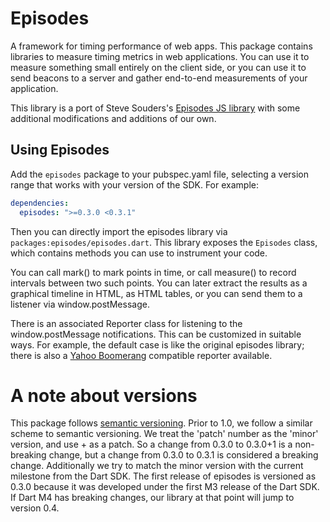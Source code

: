 Episodes
========

A framework for timing performance of web apps. This package contains libraries
to measure timing metrics in web applications. You can use it to measure
something small entirely on the client side, or you can use it to send beacons
to a server and gather end-to-end measurements of your application.

This library is a port of Steve Souders's [Episodes JS library][episodes] with
some additional modifications and additions of our own.

## Using Episodes

Add the `episodes` package to your pubspec.yaml file, selecting a version range
that works with your version of the SDK. For example:

```yaml
dependencies:
  episodes: ">=0.3.0 <0.3.1"
```

Then you can directly import the episodes library via
`packages:episodes/episodes.dart`. This library exposes the `Episodes` class,
which contains methods you can use to instrument your code.

You can call mark() to mark points in time, or call measure() to record
intervals between two such points. You can later extract the results as a graphical
timeline in HTML, as HTML tables, or you can send them to a listener via
window.postMessage.

There is an associated Reporter class for listening to the window.postMessage
notifications. This can be customized in suitable ways. For example, the default
case is like the original episodes library; there is also a [Yahoo
Boomerang][boomerang] compatible reporter available.

# A note about versions

This package follows [semantic versioning][semver]. Prior to 1.0, we
follow a similar scheme to semantic versioning.  We treat the 'patch' number as
the 'minor' version, and use + as a patch. So a change from 0.3.0 to 0.3.0+1 is
a non-breaking change, but a change from 0.3.0 to 0.3.1 is considered a breaking
change. Additionally we try to match the minor version with the current
milestone from the Dart SDK. The first release of episodes is versioned as 0.3.0
because it was developed under the first M3 release of the Dart SDK. If Dart M4
has breaking changes, our library at that point will jump to version 0.4.

[episodes]: http://stevesouders.com/episodes/
[boomerang]: http://yahoo.github.com/boomerang/doc/
[semver]: http://semver.org/
